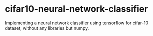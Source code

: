 # cifar10-neural-network-classifier
Implementing a neural network classifier using tensorflow for cifar-10 dataset, without any libraries but numpy.  

